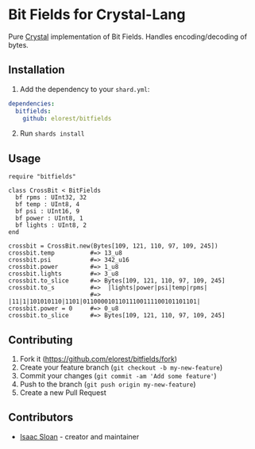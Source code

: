 # Bit Fields for Crystal-Lang

Pure [Crystal](https://crystal-lang.org/) implementation of Bit Fields. Handles encoding/decoding of bytes.

## Installation

1. Add the dependency to your `shard.yml`:
```yaml
dependencies:
  bitfields:
    github: elorest/bitfields
```
2. Run `shards install`

## Usage

```crystal
require "bitfields"

class CrossBit < BitFields
  bf rpms : UInt32, 32
  bf temp : UInt8, 4 
  bf psi : UInt16, 9 
  bf power : UInt8, 1 
  bf lights : UInt8, 2 
end

crossbit = CrossBit.new(Bytes[109, 121, 110, 97, 109, 245])
crossbit.temp          #=> 13_u8
crossbit.psi           #=> 342_u16
crossbit.power         #=> 1_u8
crossbit.lights        #=> 3_u8
crossbit.to_slice      #=> Bytes[109, 121, 110, 97, 109, 245]
crossbit.to_s          #=>  |lights|power|psi|temp|rpms|
                       #=>  |11|1|101010110|1101|01100001011011100111100101101101|
crossbit.power = 0     #=> 0_u8
crossbit.to_slice      #=> Bytes[109, 121, 110, 97, 109, 245]
```

## Contributing

1. Fork it (<https://github.com/elorest/bitfields/fork>)
2. Create your feature branch (`git checkout -b my-new-feature`)
3. Commit your changes (`git commit -am 'Add some feature'`)
4. Push to the branch (`git push origin my-new-feature`)
5. Create a new Pull Request

## Contributors

- [Isaac Sloan](https://github.com/elorest) - creator and maintainer
